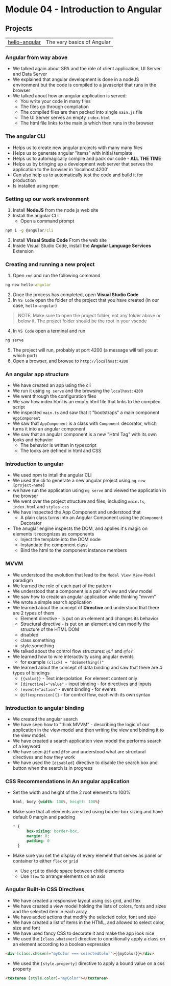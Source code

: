 # Module 04 - Introduction to Angular

## Projects
|     |     |
| --- | --- |
| [hello-angular](projects/hello-angular/) | The very basics of Angular |

### Angular from way above
* We talked again about SPA and the role of client application, UI Server and Data Server
* We explained that angular development is done in a nodeJS environment but the code is compiled to a javascript that runs in the browser
* We talked about how an angular application is served:
    - You write your code in many files
    - The files go through compilation
    - The compiled files are then packed into single `main.js` file
    - The UI Server serves an empty `index.html`
    - The html file links to the main.js which then runs in the browser

### The angular CLI
* Helps us to create new angular projects with many many files
* Helps us to generate angular "items" with initial template
* Helps us to automagically compile and pack our code - **ALL THE TIME**
* Helps us by bringing up a development web server that serves the application to the browser in 'localhost:4200'
* Can also help us to automatically test the code and build it for production
* Is installed using npm

### Setting up our work environment
1. Install **NodeJS** from the node js web site
2. Install the angular CLI
    - Open a command prompt
```cmd
npm i -g @angular/cli
```
3. Install **Visual Studio Code** From the web site
4. Inside Visual Studio Code, install the **Angular Language Services** Extension

### Creating and running a new project
1. Open `cmd` and run the following command

```cmd
ng new hello-angular
```

2. Once the process has completed, open **Visual Studio Code**
3. In `VS Code` open the folder of the project that you have created (in our case, `hello-angular`)

>NOTE: Make sure to open the project folder, not any folder above or below it. The project folder should be the root in your vscode

4. In `VS Code` open a terminal and run
```cmd
ng serve
```
5. The project will run, probably at port 4200 (a message will tell you at which port)
6. Open a browser, and browse to `http://localhost:4200`


### An angular app structure
* We have created an app using the cli
* We run it using `ng serve` and the browsing the `localhost:4200`
* We went through the configuration files
* We saw how index.html is an empty html file that links to the compiled script
* We inspected `main.ts` and saw that it "bootstraps" a main component  `AppComponent`
* We saw that `AppComponent` is a class with `Component` decorator, which turns it into an angular component
* We saw that an angular component is a new "Html Tag" with its own looks and behavior
    - The behavior is written in typescript 
    - The looks are defined in html and CSS

### Introduction to angular
* We used npm to intall the angular CLI
* We used the cli to generate a new angular project using `ng new [project-name]`
* we have run the application using `ng serve` and viewed the application in the browser
* We went over the project structure and files, including `main.ts`, `index.html` and `styles.css`
* We have inspected the App Component and understood that
    * A plain class turns into an Angular Component using the `@Component` Decorator
* The anuglar engine inspects the DOM, and applies it's magic on elements it recognizes as components
    * Inject the template into the DOM node
    * Instantiate the component class
    * Bind the html to the component instance members

### MVVM
* We understood the evolution that lead to the `Model View View-Model` paradigm
* We learned the role of each part of the pattern
* We understood that a component is a pair of view and view model
* We saw how to create an angular application while thinking "mvvm"
* We wrote a simple search application
* We learned about the concept of **Directive** and understood that there are 2 types of them
    - Element directive - is put on an element and changes its behavior
    - Structural directive - is put on an element and can modify the structure of the HTML DOM
    - disabled
    - class.something
    - style.something
* We talked about the control flow structures: `@if` and `@for`
* We learned how to wire interactivity using angular events
    - for example `(click) = "doSomething()"`
* We learned about the concept of data binding and saw that there are 4 types of bindings
    - `{{value}}` - Text interpolation. For element content only
    - `[directive]="value"` - input binding - for directives and inputs
    - `(event)="action"` - event binding - for events
    - `@if(expression){}` - for control flow, each with its own syntax

### Introduction to angular binding
* We created the angular search
* We have seen how to "think MVVM" - describing the logic of our application in the view model and then writing the view and binding it to the view model.
* We have created a search application view model the performs search of a keyword
* We have seen `@if` and `@for` and understood what are structural directives and how they work
* We have used the `[disabled]` directive to disable the search box and button when the search is in progress

### CSS Recommendations in An angular application
* Set the width and height of the 2 root elements to 100%
  ```css
  html, body {width: 100%, height: 100%}
  ```
* Make sure that all elements are sized using border-box sizing and have default 0 margin and padding
  ```css
  * {
        box-sizing: border-box;
        margin: 0;
        padding: 0    
    }
  ```

* Make sure you set the display of every element that serves as panel or container to either `flex` or `grid`
  * Use `grid` to divide space between child elements
  * Use `flex` to arrange elements on an axis


### Angular Built-in CSS Directives
* We have created a responsive layout using css grid, and flex
* We have created a view model holding the lists of colors, fonts and sizes and the selected item in each array
* We have added actions that modify the selected color, font and size
* We have created a list of items in the HTML, and allowed to select color, size and font
* We have used fancy CSS to decorate it and make the app look nice
* We used the `[class.whatever]` directive to conditionally apply a class on an element according to a boolean expression

```html
<div [class.chosen]="myColor === selectedColor">{{myColor}}</div>
```

* We used the `[style.property]` directive to apply a bound value on a css property

```html
<textarea [style.color]="myColor"></textarea>
```
